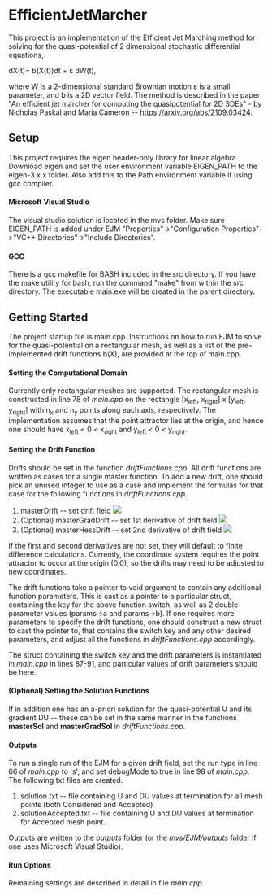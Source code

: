 
# EfficientJetMarcher
This project is an implementation of the Efficient Jet Marching method for solving for the quasi-potential of 2 dimensional stochastic differential equations,

dX(t)= b(X(t))dt + ε dW(t), 

where W is a 2-dimensional standard Brownian motion ε is a small parameter, and b is a 2D vector field. The method is described in the paper "An efficient jet marcher for computing the quasipotential for 2D SDEs" - by Nicholas Paskal and Maria Cameron -- https://arxiv.org/abs/2109.03424.

## Setup
This project requires the eigen header-only library for linear algebra. Download eigen and set the user environment variable EIGEN_PATH to the eigen-3.x.x folder. Also add this to the Path environment variable if using gcc compiler.

#### Microsoft Visual Studio
The visual studio solution is located in the mvs folder. Make sure EIGEN_PATH is added under EJM "Properties"->"Configuration Properties"->"VC++ Directories"->"Include Directories".

#### GCC
There is a gcc makefile for BASH included in the src directory. If you have the make utility for bash, run the command "make" from within the src directory. The executable main.exe will be created in the parent directory.

## Getting Started
The project startup file is main.cpp. Instructions on how to run EJM to solve for the quasi-potential on a rectangular mesh, as well as a list of the pre-implemented drift functions b(X), are provided at the top of main.cpp.

#### Setting the Computational Domain
Currently only rectangular meshes are supported. The rectangular mesh is constructed in  line 78 of *main.cpp* on the rectangle [x<sub>left</sub>, x<sub>right</sub>] x [y<sub>left</sub>, y<sub>right</sub>] with n<sub>x</sub> and n<sub>y</sub> points along each axis, respectively. The implementation assumes that the point attractor lies at the origin, and hence one should have x<sub>left</sub> < 0 < x<sub>right</sub> and y<sub>left</sub> < 0 < y<sub>right</sub>.

#### Setting the Drift Function
Drifts should be set in the function *driftFunctions.cpp*. All drift functions are written as cases for a single master function. To add a new drift, one should pick an unused integer to use as a case and implement the formulas for that case for the following functions in *driftFunctions.cpp*.
<ol>
  <li> masterDrift -- set drift field <img src="https://render.githubusercontent.com/render/math?math=b:\mathbb{R}^2 \to \mathbb{R}^2"> </li>
  <li> (Optional) masterGradDrift -- set 1st derivative of drift field <img src="https://render.githubusercontent.com/render/math?math=Db:\mathbb{R}^2 \to \mathbb{R}^{2 \times 2}"> </li>
  <li> (Optional) masterHessDrift -- set 2nd derivative of drift field <img src="https://render.githubusercontent.com/render/math?math=D^2b:\mathbb{R}^2 \to \mathbb{R}^{2 \times 2 \times 2}"> </li>
</ol>

If the first and second derivatives are not set, they will default to finite difference calculations. Currently, the coordinate system requires the point attractor to occur at the origin (0,0), so the drifts may need to be adjusted to new coordinates.

The drift functions take a pointer to void argument to contain any additional function parameters. This is cast as a pointer to a particular struct, containing the key for the above function switch, as well as 2 double parameter values (params->a and params->b). If one requires more parameters to specify the drift functions, one should construct a new struct to cast the pointer to, that contains the switch key and any other desired parameters, and adjust all the functions in *driftFunctions.cpp* accordingly.

The struct containing the switch key and the drift parameters is instantiated in *main.cpp* in lines 87-91, and particular values of drift parameters should be here.

#### (Optional) Setting the Solution Functions

If in addition one has an a-priori solution for the quasi-potential U and its gradient DU -- these can be set in the same manner in the functions **masterSol** and **masterGradSol** in *driftFunctions.cpp*. 

#### Outputs
To run a single run of the EJM for a given drift field, set the run type in line 66 of *main.cpp* to 's', and set debugMode to true in line 98 of *main.cpp*. The following txt files are created.
<ol>
  <li> solution.txt -- file containing U and DU values  at termination for all mesh points (both Considered and Accepted)</li>
  <li> solutionAccepted.txt -- file containing U and DU values at termination for Accepted mesh point.</li>
</ol>

Outputs are written to the *outputs* folder (or the *mvs/EJM/outputs* folder if one uses Microsoft Visual Studio).

#### Run Options
Remaining settings are described in detail in file *main.cpp*.

